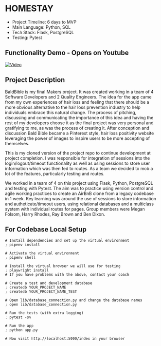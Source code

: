 # HOMESTAY

- Project Timeline: 6 days to MVP
- Main Language: Python, SQL
- Tech Stack: Flask, PostgreSQL
- Testing: Pytest
  
## Functionality Demo - Opens on Youtube
[![Video](https://img.youtube.com/vi/RZVKPn00WF8/0.jpg)](https://www.youtube.com/watch?v=pBcMyL0oLbo&t=3s)

## Project Description
BaldBible is my final Makers project. It was created working in a team of 4 Software Developers and 2 Quality Engineers. The idea for the app came from my own experiences of hair loss and feeling that there should be a more obvious alternative to the hair loss prevention industry to help individuals embrace this natural change. The process of pitching, discussing and communicating the importance of this idea and having the rest of my developers choose it as the final project was very personal and gratifying to me, as was the process of creating it. After conception and discussion Bald Bible became a Pinterest style, hair loss positivity website leveraging the power of images to inspire users to be more accepting of themselves.

This is my cloned version of the project repo to continue development at project completion.
I was responsible for integration of sessions into the login/logout/timeout functionality as well as using sessions to store user information which was then fed to routes. As a team we decided to mob a lot of the features, particularly testing and routes.

We worked in a team of 4 on this project using Flask, Python, PostgreSQL and testing with Pytest. The aim was to practice using version control and agile working practices to create an AirBnB clone from a legacy codebase in 1 week.
Key learning was around the use of sessions to store information and autheticate/timeout users, using relational databases and a multiclass system with individual routes for pages.
Group members were Megan Folsom, Harry Rhodes, Ray Brown and Ben Dixon. 


## For Codebase Local Setup

```shell
# Install dependencies and set up the virtual environment
; pipenv install

# Activate the virtual environment
; pipenv shell

# Install the virtual browser we will use for testing
; playwright install
# If you have problems with the above, contact your coach

# Create a test and development database
; createdb YOUR_PROJECT_NAME
; createdb YOUR_PROJECT_NAME_TEST

# Open lib/database_connection.py and change the database names
; open lib/database_connection.py

# Run the tests (with extra logging)
; pytest -sv

# Run the app
; python app.py

# Now visit http://localhost:5000/index in your browser
```
